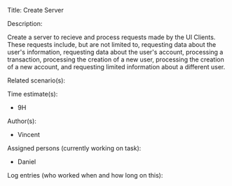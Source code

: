 Title: Create Server

Description:

  Create a server to recieve and process requests made by the
  UI Clients. These requests include, but are not limited to,
  requesting data about the user's information, requesting data
  about the user's account, processing a transaction, processing
  the creation of a new user, processing the creation of a new
  account, and requesting limited information about a different
  user.
  
Related scenario(s):

  
  
Time estimate(s):

 - 9H

Author(s):

  - Vincent

Assigned persons (currently working on task):

  - Daniel

Log entries (who worked when and how long on this):

	